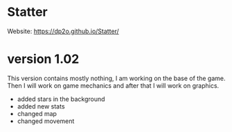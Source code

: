 # Statter
Website: https://dp2o.github.io/Statter/


# version 1.02
This version contains mostly nothing, I am working on the base of the game. Then I will work on game mechanics and after that I will work on graphics.
- added stars in the background
- added new stats
- changed map
- changed movement
